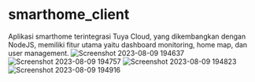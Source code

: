 # smarthome_client
Aplikasi smarthome terintegrasi Tuya Cloud, yang dikembangkan dengan NodeJS, memiliki fitur utama yaitu dashboard monitoring, home map, dan  user management.
![Screenshot 2023-08-09 194637](https://github.com/FaniAnggita/smarthome_client/assets/100434083/fb425339-fa0f-41ee-932b-ad1c796bb185)
![Screenshot 2023-08-09 194757](https://github.com/FaniAnggita/smarthome_client/assets/100434083/06f3247a-928d-436d-86eb-de281431da3c)
![Screenshot 2023-08-09 194823](https://github.com/FaniAnggita/smarthome_client/assets/100434083/67c37060-980e-4e12-96ed-f218a97163c3)
![Screenshot 2023-08-09 194916](https://github.com/FaniAnggita/smarthome_client/assets/100434083/47bdf471-74b4-4a74-8b33-6f42172aa720)
